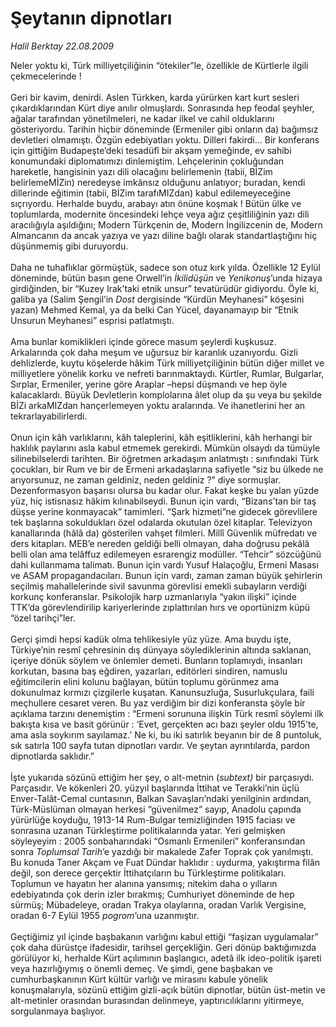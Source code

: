 # Şeytanın dipnotları

*Halil Berktay 22.08.2009*

<div class="taraf_structure_2col_1zq">
<div class="margen_n">



 <p>Neler yoktu ki, Türk milliyetçiliğinin “ötekiler”le, özellikle de Kürtlerle ilgili çekmecelerinde ! <br/><br/>Geri bir kavim, denirdi. Aslen Türkken, karda yürürken kart kurt sesleri çıkardıklarından Kürt diye anılır olmuşlardı. Sonrasında hep feodal şeyhler, ağalar tarafından yönetilmeleri, ne kadar ilkel ve cahil olduklarını gösteriyordu. Tarihin hiçbir döneminde (Ermeniler gibi onların da) bağımsız devletleri olmamıştı. Özgün edebiyatları yoktu. Dilleri fakirdi... Bir konferans için gittiğim Budapeşte’deki tesadüfî bir akşam yemeğinde, ev sahibi konumundaki diplomatımızı dinlemiştim. Lehçelerinin çokluğundan hareketle, hangisinin yazı dili olacağını belirlemenin (tabii, BİZim belirlemeMİZin) neredeyse imkânsız olduğunu anlatıyor; buradan, kendi dillerinde eğitimin (tabii, BİZim tarafıMIZdan) kabul edilemeyeceğine sıçrıyordu. Herhalde buydu, arabayı atın önüne koşmak ! Bütün ülke ve toplumlarda, modernite öncesindeki lehçe veya ağız çeşitliliğinin yazı dili aracılığıyla aşıldığını; Modern Türkçenin de, Modern İngilizcenin de, Modern Almancanın da ancak yazıya ve yazı diline bağlı olarak standartlaştığını hiç düşünmemiş gibi duruyordu. <br/><br/>Daha ne tuhaflıklar görmüştük, sadece son otuz kırk yılda. Özellikle 12 Eylül döneminde, bütün basın gene Orwell’in <i>İkilidüşün</i> ve <i>Yenikonuş</i>’unda hizaya girdiğinden, bir “Kuzey Irak’taki etnik unsur” tevatürüdür gidiyordu. Öyle ki, galiba ya (Salim Şengil’in <i>Dost</i> dergisinde “Kürdün Meyhanesi” köşesini yazan) Mehmed Kemal, ya da belki Can Yücel, dayanamayıp bir “Etnik Unsurun Meyhanesi” esprisi patlatmıştı.<br/><br/>Ama bunlar komiklikleri içinde görece masum şeylerdi kuşkusuz. Arkalarında çok daha meşum ve uğursuz bir karanlık uzanıyordu. Gizli dehlizlerde, kuytu köşelerde hâkim Türk milliyetçiliğinin bütün diğer millet ve milliyetlere yönelik korku ve nefreti barınmaktaydı. Kürtler, Rumlar, Bulgarlar, Sırplar, Ermeniler, yerine göre Araplar –hepsi düşmandı ve hep öyle kalacaklardı. Büyük Devletlerin komplolarına âlet olup da şu veya bu şekilde BİZi arkaMIZdan hançerlemeyen yoktu aralarında. Ve ihanetlerini her an tekrarlayabilirlerdi. <br/><br/>Onun için kâh varlıklarını, kâh taleplerini, kâh eşitliklerini, kâh herhangi bir haklılık paylarını asla kabul etmemek gerekirdi. Mümkün olsaydı da tümüyle silinebilselerdi tarihten. Bir öğretmen arkadaşım anlatmıştı : sınıfındaki Türk çocukları, bir Rum ve bir de Ermeni arkadaşlarına safiyetle “siz bu ülkede ne arıyorsunuz, ne zaman geldiniz, neden geldiniz ?” diye sormuşlar. Dezenformasyon başarısı olursa bu kadar olur. Fakat keşke bu yalan yüzde yüz, hiç istisnasız hâkim kılınabilseydi. Bunun için vardı, “Bizans’tan bir taş düşse yerine konmayacak” tamimleri. “Şark hizmeti”ne gidecek görevlilere tek başlarına sokuldukları özel odalarda okutulan özel kitaplar. Televizyon kanallarında (hâlâ da) gösterilen vahşet filmleri. Millî Güvenlik müfredatı ve ders kitapları. MEB’e nereden geldiği belli olmayan, daha doğrusu pekâlâ belli olan ama telâffuz edilemeyen esrarengiz modüller. “Tehcir” sözcüğünü dahi kullanmama talimatı. Bunun için vardı Yusuf Halaçoğlu, Ermeni Masası ve ASAM propagandacıları. Bunun için vardı, zaman zaman büyük şehirlerin seçilmiş mahallelerinde sivil savunma görevlisi emekli subayların verdiği korkunç konferanslar. Psikolojik harp uzmanlarıyla “yakın ilişki” içinde TTK’da görevlendirilip kariyerlerinde zıplattırılan hırs ve oportünizm küpü “özel tarihçi”ler. <br/><br/>Gerçi şimdi hepsi kadük olma tehlikesiyle yüz yüze. Ama buydu işte, Türkiye’nin resmî çehresinin dış dünyaya söylediklerinin altında saklanan, içeriye dönük söylem ve önlemler demeti. Bunların toplamıydı, insanları korkutan, basına baş eğdiren, yazarları, editörleri sindiren, namuslu eğitimcilerin elini kolunu bağlayan, bütün toplumu görünmez ama dokunulmaz kırmızı çizgilerle kuşatan. Kanunsuzluğa, Susurlukçulara, faili meçhullere cesaret veren. Bu yaz verdiğim bir dizi konferansta şöyle bir açıklama tarzını denemiştim : “Ermeni sorununa ilişkin Türk resmî söylemi ilk bakışta kısa ve basit görünür : ‘Evet, gerçekten acı bazı şeyler oldu 1915’te, ama asla soykırım sayılamaz.’ Ne ki, bu iki satırlık beyanın bir de 8 puntoluk, sık satırla 100 sayfa tutan dipnotları vardır. Ve şeytan ayrıntılarda, pardon dipnotlarda saklıdır.” <br/><br/>İşte yukarıda sözünü ettiğim her şey, o alt-metnin (<i>subtext)</i> bir parçasıydı. Parçasıdır. Ve kökenleri 20. yüzyıl başlarında İttihat ve Terakki’nin üçlü Enver-Talât-Cemal cuntasının, Balkan Savaşları’ndaki yenilginin ardından, Türk-Müslüman olmayan herkesi “güvenilmez” sayıp, Anadolu çapında yürürlüğe koyduğu, 1913-14 Rum-Bulgar temizliğinden 1915 faciası ve sonrasına uzanan Türkleştirme politikalarında yatar. Yeri gelmişken söyleyeyim : 2005 sonbaharındaki “Osmanlı Ermenileri” konferansından sonra <i>Toplumsal Tarih</i>’e yazdığı bir makalede Zafer Toprak çok yanılmıştı. Bu konuda Taner Akçam ve Fuat Dündar haklıdır : uydurma, yakıştırma filân değil, son derece gerçektir İttihatçıların bu Türkleştirme politikaları. Toplumun ve hayatın her alanına yansımış; nitekim daha o yılların edebiyatında çok derin izler bırakmış; Cumhuriyet döneminde de hep sürmüş; Mübadeleye, oradan Trakya olaylarına, oradan Varlık Vergisine, oradan 6-7 Eylül 1955 <i>pogrom</i>’una uzanmıştır. <br/><br/>Geçtiğimiz yıl içinde başbakanın varlığını kabul ettiği “faşizan uygulamalar” çok daha dürüstçe ifadesidir, tarihsel gerçekliğin. Geri dönüp baktığımızda görülüyor ki, herhalde Kürt açılımının başlangıcı, adetâ ilk ideo-politik işareti veya hazırlığıymış o önemli demeç. Ve şimdi, gene başbakan ve cumhurbaşkanının Kürt kültür varlığı ve mirasını kabule yönelik konuşmalarıyla, sözünü ettiğim gizli-açık bütün dipnotlar, bütün üst-metin ve alt-metinler orasından burasından delinmeye, yaptırıcılıklarını yitirmeye, sorgulanmaya başlıyor.</p>
<br/>
<br/>
<br/>



<br/>


<div id="taraf_not">
</div>

</div>


</div>

